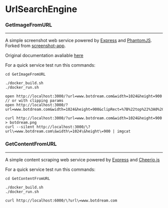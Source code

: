 # UrlSearchEngine

### GetImageFromURL
-----------------------

A simple screenshot web service powered by [Express](http://expressjs.com) and [PhantomJS](http://www.phantomjs.org/). Forked from [screenshot-app](http://github.com/visionmedia/screenshot-app).

Original documentation avaliable [here](https://github.com/nneves/UrlSearchEngine/screenshot-as-a-service/Readme.md)

For a quick service test run this commands:

```
cd GetImageFromURL

./docker_build.sh
./docker_run.sh

open http://localhost:3000/?url=www.botdream.com&width=1024&height=900
// or with clipping params
open http://localhost:3000/?url=www.botdream.com&width=1024&height=900&clipRect=%7B%22top%22%3A0%2C%22left%22%3A0%2C%22width%22%3A1024%2C%22height%22%3A800%7D

curl http://localhost:3000/?url=www.botdream.com&width=1024&height=900 > botdream.png
curl --silent http://localhost:3000/\?url\=www.botdream.com\&width\=1024\&height\=900 | imgcat
```

### GetContentFromURL
-----------------------
A simple content scraping web service powered by [Express](http://expressjs.com) and [Cheerio.js](https://cheerio.js.org/)

For a quick service test run this commands:

```
cd GetContentFromURL

./docker_build.sh
./docker_run.sh

curl http://localhost:6000/\?url\=www.botdream.com
```
